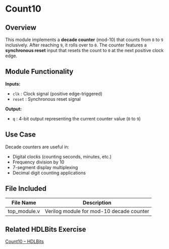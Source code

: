 # Count10

## Overview  
This module implements a **decade counter** (mod-10) that counts from `0` to `9` inclusively. After reaching `9`, it rolls over to `0`. The counter features a **synchronous reset** input that resets the count to `0` at the next positive clock edge.

## Module Functionality  

**Inputs:**  
- `clk` : Clock signal (positive edge-triggered)  
- `reset` : Synchronous reset signal  

**Output:**  
- `q` : 4-bit output representing the current counter value (`0` to `9`)

## Use Case  
Decade counters are useful in:
- Digital clocks (counting seconds, minutes, etc.)
- Frequency division by 10
- 7-segment display multiplexing
- Decimal digit counting applications

## File Included  

| File Name     | Description                             |
|---------------|-----------------------------------------|
| top_module.v  | Verilog module for mod-10 decade counter|

## Related HDLBits Exercise  
[Count10 – HDLBits](https://hdlbits.01xz.net/wiki/Count10)
